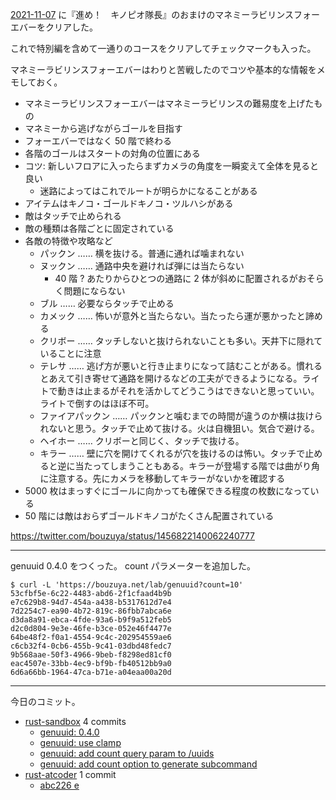 [2021-11-07] に『進め！　キノピオ隊長』のおまけのマネミーラビリンスフォーエバーをクリアした。

これで特別編を含めて一通りのコースをクリアしてチェックマークも入った。

マネミーラビリンスフォーエバーはわりと苦戦したのでコツや基本的な情報をメモしておく。

- マネミーラビリンスフォーエバーはマネミーラビリンスの難易度を上げたもの
- マネミーから逃げながらゴールを目指す
- フォーエバーではなく 50 階で終わる
- 各階のゴールはスタートの対角の位置にある
- コツ: 新しいフロアに入ったらまずカメラの角度を一瞬変えて全体を見ると良い
  - 迷路によってはこれでルートが明らかになることがある
- アイテムはキノコ・ゴールドキノコ・ツルハシがある
- 敵はタッチで止められる
- 敵の種類は各階ごとに固定されている
- 各敵の特徴や攻略など
  - パックン …… 横を抜ける。普通に通れば噛まれない
  - ヌックン …… 通路中央を避ければ弾には当たらない
    - 40 階 ? あたりからひとつの通路に 2 体が斜めに配置されるがおそらく問題にならない
  - ブル …… 必要ならタッチで止める
  - カメック …… 怖いが意外と当たらない。当たったら運が悪かったと諦める
  - クリボー …… タッチしないと抜けられないことも多い。天井下に隠れていることに注意
  - テレサ …… 逃げ方が悪いと行き止まりになって詰むことがある。慣れるとあえて引き寄せて通路を開けるなどの工夫ができるようになる。ライトで動きは止まるがそれを活かしてどうこうはできないと思っていい。ライトで倒すのはほぼ不可。
  - ファイアパックン …… パックンと噛むまでの時間が違うのか横は抜けられないと思う。タッチで止めて抜ける。火は自機狙い。気合で避ける。
  - ヘイホー …… クリボーと同じく、タッチで抜ける。
  - キラー …… 壁に穴を開けてくれるが穴を抜けるのは怖い。タッチで止めると逆に当たってしまうこともある。キラーが登場する階では曲がり角に注意する。先にカメラを移動してキラーがないかを確認する
- 5000 枚はまっすぐにゴールに向かっても確保できる程度の枚数になっている
- 50 階には敵はおらずゴールドキノコがたくさん配置されている

<https://twitter.com/bouzuya/status/1456822140062240777>

---

genuuid 0.4.0 をつくった。 count パラメーターを追加した。

```console
$ curl -L 'https://bouzuya.net/lab/genuuid?count=10'
53cfbf5e-6c22-4483-abd6-2f1cfaad4b9b
e7c629b8-94d7-454a-a438-b5317612d7e4
7d2254c7-ea90-4b72-819c-86fbb7abca6e
d3da8a91-ebca-4fde-93a6-b9f9a512feb5
d2c0d804-9e3e-46fe-b3ce-052e46f4477e
64be48f2-f0a1-4554-9c4c-202954559ae6
c6cb32f4-0cb6-455b-9c41-03dbd48fedc7
9b568aae-50f3-4966-9beb-f8298ed81cf0
eac4507e-33bb-4ec9-bf9b-fb40512bb9a0
6d6a66bb-1964-47ca-b71e-a04eaa00a20d
```

---

今日のコミット。

- [rust-sandbox](https://github.com/bouzuya/rust-sandbox) 4 commits
  - [genuuid: 0.4.0](https://github.com/bouzuya/rust-sandbox/commit/056679d5f94918df5dc8d05fa8922afc1a22f8bf)
  - [genuuid: use clamp](https://github.com/bouzuya/rust-sandbox/commit/169f1b5dab218cce3203001a3697aa117764c19c)
  - [genuuid: add count query param to /uuids](https://github.com/bouzuya/rust-sandbox/commit/707c2c431a26d12a2c18c23e52124cd83c5b2445)
  - [genuuid: add count option to generate subcommand](https://github.com/bouzuya/rust-sandbox/commit/1e9f14316d67334a521a6bc32bff39db905a2033)
- [rust-atcoder](https://github.com/bouzuya/rust-atcoder) 1 commit
  - [abc226 e](https://github.com/bouzuya/rust-atcoder/commit/02b69fff41884ca9be490f9ea0bc0958d2ba7bf5)

[2021-11-07]: https://blog.bouzuya.net/2021/11/07/
